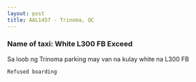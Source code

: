 ```yaml
---
layout: post
title: AAL1457 - Trinoma, QC
---
```


### Name of taxi: White L300 FB Exceed 

Sa loob ng Trinoma parking may van na kulay  white na L300 FB

```Refused boarding```
